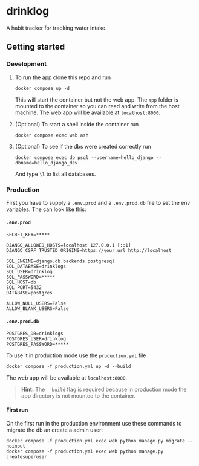 # drinklog

A habit tracker for tracking water intake.

## Getting started

### Development

1. To run the app clone this repo and run

   ```
   docker compose up -d
   ```

   This will start the container but not the web app. The `app` folder is mounted to the container so you can read and write from the host machine.
   The web app will be available at `localhost:8000`.

2. (Optional) To start a shell inside the container run

   ```
   docker compose exec web ash
   ```

3. (Optional) To see if the dbs were created correctly run

   ```
   docker compose exec db psql --username=hello_django --dbname=hello_django_dev
   ```

   And type `\l` to list all databases.

### Production

First you have to supply a `.env.prod` and a `.env.prod.db` file to set the env variables. The can look like this:

#### `.env.prod`
```
SECRET_KEY=*****

DJANGO_ALLOWED_HOSTS=localhost 127.0.0.1 [::1]
DJANGO_CSRF_TRUSTED_ORIGINS=https://your.url http://localhost

SQL_ENGINE=django.db.backends.postgresql
SQL_DATABASE=drinklogs
SQL_USER=drinklog
SQL_PASSWORD=*****
SQL_HOST=db
SQL_PORT=5432
DATABASE=postgres

ALLOW_NULL_USERS=False
ALLOW_BLANK_USERS=False
```

#### `.env.prod.db`
```
POSTGRES_DB=drinklogs
POSTGRES_USER=drinklog
POSTGRES_PASSWORD=*****
```

To use it in production mode use the `production.yml` file

```
docker compose -f production.yml up -d --build
```

The web app will be available at `localhost:8000`.

> **Hint:** The `--build` flag is required because in production mode the app directory is not mounted to the container.

#### First run
On the first run in the production environment use these commands to migrate the db an create a admin user:
```
docker compose -f production.yml exec web python manage.py migrate --noinput
docker compose -f production.yml exec web python manage.py createsuperuser
```
